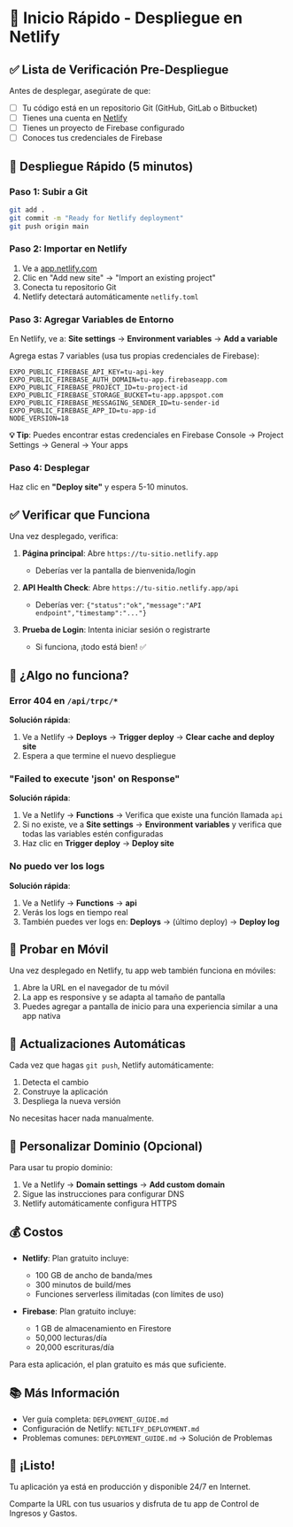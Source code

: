 # 🚀 Inicio Rápido - Despliegue en Netlify

## ✅ Lista de Verificación Pre-Despliegue

Antes de desplegar, asegúrate de que:

- [ ] Tu código está en un repositorio Git (GitHub, GitLab o Bitbucket)
- [ ] Tienes una cuenta en [Netlify](https://app.netlify.com/)
- [ ] Tienes un proyecto de Firebase configurado
- [ ] Conoces tus credenciales de Firebase

## 🏃 Despliegue Rápido (5 minutos)

### Paso 1: Subir a Git

```bash
git add .
git commit -m "Ready for Netlify deployment"
git push origin main
```

### Paso 2: Importar en Netlify

1. Ve a [app.netlify.com](https://app.netlify.com/)
2. Clic en "Add new site" → "Import an existing project"
3. Conecta tu repositorio Git
4. Netlify detectará automáticamente `netlify.toml`

### Paso 3: Agregar Variables de Entorno

En Netlify, ve a: **Site settings** → **Environment variables** → **Add a variable**

Agrega estas 7 variables (usa tus propias credenciales de Firebase):

```
EXPO_PUBLIC_FIREBASE_API_KEY=tu-api-key
EXPO_PUBLIC_FIREBASE_AUTH_DOMAIN=tu-app.firebaseapp.com
EXPO_PUBLIC_FIREBASE_PROJECT_ID=tu-project-id
EXPO_PUBLIC_FIREBASE_STORAGE_BUCKET=tu-app.appspot.com
EXPO_PUBLIC_FIREBASE_MESSAGING_SENDER_ID=tu-sender-id
EXPO_PUBLIC_FIREBASE_APP_ID=tu-app-id
NODE_VERSION=18
```

**💡 Tip**: Puedes encontrar estas credenciales en Firebase Console → Project Settings → General → Your apps

### Paso 4: Desplegar

Haz clic en **"Deploy site"** y espera 5-10 minutos.

## ✅ Verificar que Funciona

Una vez desplegado, verifica:

1. **Página principal**: Abre `https://tu-sitio.netlify.app`
   - Deberías ver la pantalla de bienvenida/login

2. **API Health Check**: Abre `https://tu-sitio.netlify.app/api`
   - Deberías ver: `{"status":"ok","message":"API endpoint","timestamp":"..."}`

3. **Prueba de Login**: Intenta iniciar sesión o registrarte
   - Si funciona, ¡todo está bien! ✅

## 🐛 ¿Algo no funciona?

### Error 404 en `/api/trpc/*`

**Solución rápida**:
1. Ve a Netlify → **Deploys** → **Trigger deploy** → **Clear cache and deploy site**
2. Espera a que termine el nuevo despliegue

### "Failed to execute 'json' on Response"

**Solución rápida**:
1. Ve a Netlify → **Functions** → Verifica que existe una función llamada `api`
2. Si no existe, ve a **Site settings** → **Environment variables** y verifica que todas las variables estén configuradas
3. Haz clic en **Trigger deploy** → **Deploy site**

### No puedo ver los logs

**Solución rápida**:
1. Ve a Netlify → **Functions** → **api**
2. Verás los logs en tiempo real
3. También puedes ver logs en: **Deploys** → (último deploy) → **Deploy log**

## 📱 Probar en Móvil

Una vez desplegado en Netlify, tu app web también funciona en móviles:

1. Abre la URL en el navegador de tu móvil
2. La app es responsive y se adapta al tamaño de pantalla
3. Puedes agregar a pantalla de inicio para una experiencia similar a una app nativa

## 🔄 Actualizaciones Automáticas

Cada vez que hagas `git push`, Netlify automáticamente:
1. Detecta el cambio
2. Construye la aplicación
3. Despliega la nueva versión

No necesitas hacer nada manualmente.

## 🎨 Personalizar Dominio (Opcional)

Para usar tu propio dominio:

1. Ve a Netlify → **Domain settings** → **Add custom domain**
2. Sigue las instrucciones para configurar DNS
3. Netlify automáticamente configura HTTPS

## 💰 Costos

- **Netlify**: Plan gratuito incluye:
  - 100 GB de ancho de banda/mes
  - 300 minutos de build/mes
  - Funciones serverless ilimitadas (con límites de uso)

- **Firebase**: Plan gratuito incluye:
  - 1 GB de almacenamiento en Firestore
  - 50,000 lecturas/día
  - 20,000 escrituras/día

Para esta aplicación, el plan gratuito es más que suficiente.

## 📚 Más Información

- Ver guía completa: `DEPLOYMENT_GUIDE.md`
- Configuración de Netlify: `NETLIFY_DEPLOYMENT.md`
- Problemas comunes: `DEPLOYMENT_GUIDE.md` → Solución de Problemas

## 🎉 ¡Listo!

Tu aplicación ya está en producción y disponible 24/7 en Internet.

Comparte la URL con tus usuarios y disfruta de tu app de Control de Ingresos y Gastos.
